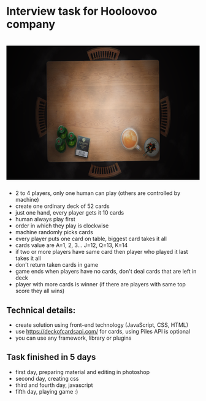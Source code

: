 # Interview task for Hooloovoo company

# <a href='https://github.com/nikolamar/war-game'><img src='https://github.com/nikolamar/war-game/raw/master/src/assets/TableFourPlayers.png' height='350'></a>

- 2 to 4 players, only one human can play (others are controlled by machine)
- create one ordinary deck of 52 cards
- just one hand, every player gets it 10 cards
- human always play first
- order in which they play is clockwise
- machine randomly picks cards
- every player puts one card on table, biggest card takes it all
- cards value are A=1, 2, 3... J=12, Q=13, K=14
- if two or more players have same card then player who played it last takes it all
- don't return taken cards in game
- game ends when players have no cards, don't deal cards that are left in deck
- player with more cards is winner (if there are players with same top score they all wins)

## Technical details:

- create solution using front-end technology (JavaScript, CSS, HTML)
- use https://deckofcardsapi.com/ for cards, using Piles API is optional
- you can use any framework, library or plugins

## Task finished in 5 days

- first day, preparing material and editing in photoshop
- second day, creating css
- third and fourth day, javascript
- fifth day, playing game :)
